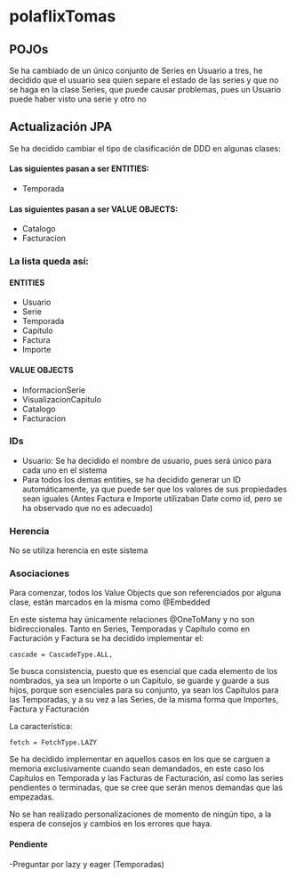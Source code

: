 # polaflixTomas

## POJOs

Se ha cambiado de un único conjunto de Series en Usuario a tres, he decidido que el usuario sea quien separe el estado de las series y que no se haga en la clase Series, que puede causar problemas, pues un Usuario puede haber visto una serie y otro no

## Actualización JPA

Se ha decidido cambiar el tipo de clasificación de DDD en algunas clases:

#### Las siguientes pasan a ser ENTITIES:

- Temporada

#### Las siguientes pasan a ser VALUE OBJECTS:

- Catalogo
- Facturacion

### La lista queda así:

#### ENTITIES

- Usuario
- Serie
- Temporada
- Capitulo
- Factura
- Importe

#### VALUE OBJECTS

- InformacionSerie
- VisualizacionCapitulo
- Catalogo
- Facturacion

### IDs

- Usuario: Se ha decidido el nombre de usuario, pues será único para cada uno en el sistema
- Para todos los demas entities, se ha decidido generar un ID automáticamente, ya que puede ser que los valores de sus propiedades sean iguales (Antes Factura e Importe utilizaban Date como id, pero se ha observado que no es adecuado)

### Herencia

No se utiliza herencia en este sistema

### Asociaciones

Para comenzar, todos los Value Objects que son referenciados por alguna clase, están marcados en la misma como @Embedded

En este sistema hay únicamente relaciones @OneToMany y no son bidireccionales.
Tanto en Series, Temporadas y Capítulo como en Facturación y Factura se ha decidido implementar el:

```
cascade = CascadeType.ALL,
```

Se busca consistencia, puesto que es esencial que cada elemento de los nombrados, ya sea un Importe o un Capítulo, se guarde y guarde a sus hijos, porque son esenciales para su conjunto, ya sean los Capítulos para las Temporadas, y a su vez a las Series, de la misma forma que Importes, Factura y Facturación

La característica:

```
fetch = FetchType.LAZY
```

Se ha decidido implementar en aquellos casos en los que se carguen a memoria exclusivamente cuando sean demandados, en este caso los Capítulos en Temporada y las Facturas de Facturación, así como las series pendientes o terminadas, que se cree que serán menos demandas que las empezadas.

No se han realizado personalizaciones de momento de ningún tipo, a la espera de consejos y cambios en los errores que haya.

#### Pendiente

-Preguntar por lazy y eager (Temporadas)
